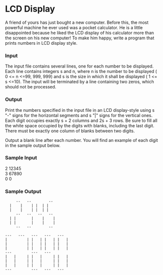 <h1>LCD Display</h1>   
A friend of yours has just bought a new computer. Before this, the most powerful machine he ever used was a pocket calculator. He is a little disappointed because he liked the LCD display of his calculator more than the screen on his new computer! To make him happy, write a program that prints numbers in LCD display style.

<h3>Input</h3>

The input file contains several lines, one for each number to be displayed. Each line contains integers s and n, where n is the number to be displayed ( 0 <= n <=99, 999, 999) and s is the size in which it shall be displayed ( 1 <= s <=10). The input will be terminated by a line containing two zeros, which should not be processed.

<h3>Output</h3>

Print the numbers specified in the input file in an LCD display-style using s "-" signs for the horizontal segments and s "|" signs for the vertical ones. Each digit occupies exactly s + 2 columns and 2s + 3 rows. Be sure to fill all the white space occupied by the digits with blanks, including the last digit. There must be exactly one column of blanks between two digits.

Output a blank line after each number. You will find an example of each digit in the sample output below.

<h3>Sample Input</h3>

2 12345   
3 67890   
0 0   

<h3>Sample Output</h3>


 ````
      --   --        -- 
   |    |    | |  | |   
   |    |    | |  | |   
      --   --   --   -- 
   | |       |    |    |
   | |       |    |    |
      --   --        -- 

 ---   ---   ---   ---   --- 
|         | |   | |   | |   |
|         | |   | |   | |   |
|         | |   | |   | |   |
 ---         ---   ---       
|   |     | |   |     | |   |
|   |     | |   |     | |   |
|   |     | |   |     | |   |
 ---         ---   ---   --- 
 


